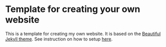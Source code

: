# Template for creating your own website

This is a template for creating my own website. It is based on the [Beautiful Jekyll theme](https://github.com/daattali/beautiful-jekyll). See instruction on how to setup [here](https://hdbc-17705110-mdbs.github.io/HandsOnLabs/hol1.html).
